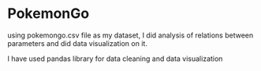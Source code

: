 # PokemonGo

using pokemongo.csv file as my dataset, I did analysis of relations between parameters and did data visualization on it.

I have used pandas library for data cleaning and data visualization

